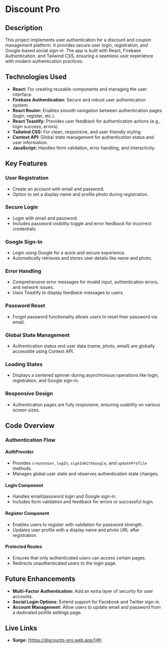 # Discount Pro 

## Description
This project implements user authentication for a discount and coupon management platform. It provides secure user login, registration, and Google-based social sign-in. The app is built with React, Firebase Authentication, and Tailwind CSS, ensuring a seamless user experience with modern authentication practices.

## Technologies Used
- **React:** For creating reusable components and managing the user interface.
- **Firebase Authentication:** Secure and robust user authentication system.
- **React Router:** Enables smooth navigation between authentication pages (login, register, etc.).
- **React Toastify:** Provides user feedback for authentication actions (e.g., login success, errors).
- **Tailwind CSS:** For clean, responsive, and user-friendly styling.
- **Context API:** Global state management for authentication status and user information.
- **JavaScript:** Handles form validation, error handling, and interactivity.

## Key Features

### User Registration
- Create an account with email and password.
- Option to set a display name and profile photo during registration.

### Secure Login
- Login with email and password.
- Includes password visibility toggle and error feedback for incorrect credentials.

### Google Sign-In
- Login using Google for a quick and secure experience.
- Automatically retrieves and stores user details like name and photo.

### Error Handling
- Comprehensive error messages for invalid input, authentication errors, and network issues.
- Uses Toastify to display feedback messages to users.

### Password Reset
- Forgot password functionality allows users to reset their password via email.

### Global State Management
- Authentication status and user data (name, photo, email) are globally accessible using Context API.

### Loading States
- Displays a centered spinner during asynchronous operations like login, registration, and Google sign-in.

### Responsive Design
- Authentication pages are fully responsive, ensuring usability on various screen sizes.

## Code Overview

### Authentication Flow

#### AuthProvider
- Provides `createUser`, `logIn`, `signInWithGoogle`, and `updateProfile` methods.
- Manages global user state and observes authentication state changes.

#### Login Component
- Handles email/password login and Google sign-in.
- Includes form validation and feedback for errors or successful login.

#### Register Component
- Enables users to register with validation for password strength.
- Updates user profile with a display name and photo URL after registration.

#### Protected Routes
- Ensures that only authenticated users can access certain pages.
- Redirects unauthenticated users to the login page.

## Future Enhancements

- **Multi-Factor Authentication:** Add an extra layer of security for user accounts.
- **Social Login Options:** Extend support for Facebook and Twitter sign-in.
- **Account Management:** Allow users to update email and password from a dedicated profile settings page.

## Live Links

- **Surge:** [https://discounts-pro.web.app/](#)